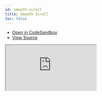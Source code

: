 ```yaml
---
id: smooth-scroll
title: Smooth Scroll
toc: false
---
```


- [Open in CodeSandbox](https://codesandbox.io/s/github/tanstack/react-virtual/tree/master/examples/smooth-scroll)
- [View Source](https://github.com/tanstack/react-virtual/tree/master/examples/smooth-scroll)

<iframe
  src="https://codesandbox.io/embed/github/tanstack/react-virtual/tree/master/examples/smooth-scroll?autoresize=1&fontsize=14&theme=dark"
  title="tanstack/react-virtual: smooth-scroll"
  sandbox="allow-forms allow-modals allow-popups allow-presentation allow-same-origin allow-scripts"
  style={{
    width: '100%',
    height: '80vh',
    border: '0',
    borderRadius: 8,
    overflow: 'hidden',
    position: 'static',
    zIndex: 0,
  }}
></iframe>
